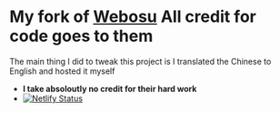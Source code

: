 # My fork of [Webosu](https://github.com/111116/webosu) All credit for code goes to them
The main thing I did to tweak this project is I translated the Chinese to English and hosted it myself
+ **I take absoloutly no credit for their hard work**
+ [![Netlify Status](https://api.netlify.com/api/v1/badges/78d6ae32-b389-423f-a6ad-ab3f62141ca8/deploy-status)](https://app.netlify.com/sites/owu/deploys)
